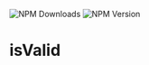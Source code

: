 ![NPM Downloads](https://img.shields.io/npm/dy/%40nightlightmare%2Fisvalid)
![NPM Version](https://img.shields.io/npm/v/%40nightlightmare%2Fisvalid)

# isValid
